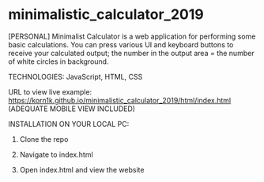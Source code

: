 # minimalistic_calculator_2019
[PERSONAL] Minimalist Calculator is a web application for performing some basic calculations. You can press various UI and keyboard buttons to receive your calculated output; the number in the output area = the number of white circles in background.

TECHNOLOGIES: JavaScript, HTML, CSS

URL to view live example: https://korn1k.github.io/minimalistic_calculator_2019/html/index.html (ADEQUATE MOBILE VIEW INCLUDED)

INSTALLATION ON YOUR LOCAL PC:

1. Clone the repo

2. Navigate to index.html

3. Open index.html and view the website
